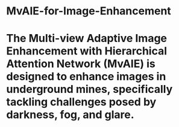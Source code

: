 # MvAIE-for-Image-Enhancement
# The Multi-view Adaptive Image Enhancement with Hierarchical Attention Network (MvAIE) is designed to enhance images in underground mines, specifically tackling challenges posed by darkness, fog, and glare.
